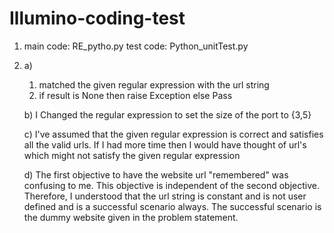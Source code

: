 # Illumino-coding-test
1. main code: RE_pytho.py
   test code: Python_unitTest.py
   
2. a)
    1. matched the given regular expression with the url string
    2. if result is None then raise Exception else Pass
    
    b) I Changed the regular expression to set the size of the port to {3,5}
    
    c) I've assumed that the given regular expression is correct and satisfies all the valid urls.
        If I had more time then I would have thought of url's which might not satisfy the given regular expression
        
    d) The first objective to have the website url "remembered" was confusing to me. This objective is independent of the second objective.
        Therefore, I understood that the url string is constant and is not user defined and is a successful scenario always.
        The successful scenario is the dummy website given in the problem statement.
